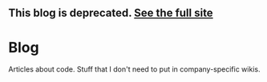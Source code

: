 ## This blog is deprecated. [See the full site](http://togakangaroo.github.io/)

Blog
====

Articles about code. Stuff that I don't need to put in company-specific wikis.
